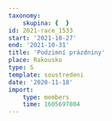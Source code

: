 ```yaml
---
taxonomy:
    skupina: {  }
id: 2021-race_1533
start: '2021-10-27'
end: '2021-10-31'
title: 'Podzimní prázdniny'
place: Rakousko
type: S
template: soustredeni
date: '2020-11-18'
import:
    type: members
    time: 1605697804
---
```


